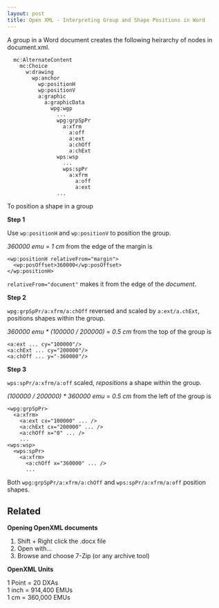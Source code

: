 ```yaml
---
layout: post
title: Open XML - Interpreting Group and Shape Positions in Word
---
```


A group in a Word document creates the following heirarchy of nodes in document.xml.
```
  mc:AlternateContent
    mc:Choice
      w:drawing
        wp:anchor
          wp:positionH
          wp:positionV
          a:graphic
            a:graphicData
              wpg:wgp
                ...
                wpg:grpSpPr
                  a:xfrm
                    a:off
                    a:ext
                    a:chOff
                    a:chExt
                wps:wsp
                  ...
                  wps:spPr
                    a:xfrm
                      a:off
                      a:ext
                ...
```

To position a shape in a group

**Step 1**

Use `wp:positionH` and `wp:positionV` to position the group.

_360000 emu_ = _1 cm_ from the edge of the margin is

```
<wp:positionH relativeFrom="margin">
  <wp:posOffset>360000</wp:posOffset>
</wp:positionH>
```

`relativeFrom="document"` makes it from the edge of the _document_.

**Step 2**

`wpg:grpSpPr/a:xfrm/a:chOff` reversed and scaled by `a:ext/a.chExt`, positions shapes within the group.

_360000 emu * (100000 / 200000)_ = _0.5 cm_ from the top of the group is

```
<a:ext ... cy="100000"/>
<a:chExt ... cy="200000"/>
<a:chOff ... y="-360000"/>
```

**Step 3**

`wps:spPr/a:xfrm/a:off` scaled, _repositions_ a shape within the group.

_(100000 / 200000) * 360000 emu_ = _0.5 cm_ from the left of the group is

```
<wpg:grpSpPr>
  <a:xfrm>
    <a:ext cx="100000" ... />
    <a:chExt cx="200000" ... />
    <a:chOff x="0" ... />
    ...
<wps:wsp>
  <wps:spPr>
    <a:xfrm>
      <a:chOff x="360000" ... />
      ...
```

Both `wpg:grpSpPr/a:xfrm/a:chOff` and `wps:spPr/a:xfrm/a:off` position shapes.

## Related ##

**Opening OpenXML documents**

1. Shift + Right click the .docx file
2. Open with... 
3. Browse and choose 7-Zip (or any archive tool)

**OpenXML Units**

1 Point = 20 DXAs  
1 inch = 914,400 EMUs  
1 cm = 360,000 EMUs

